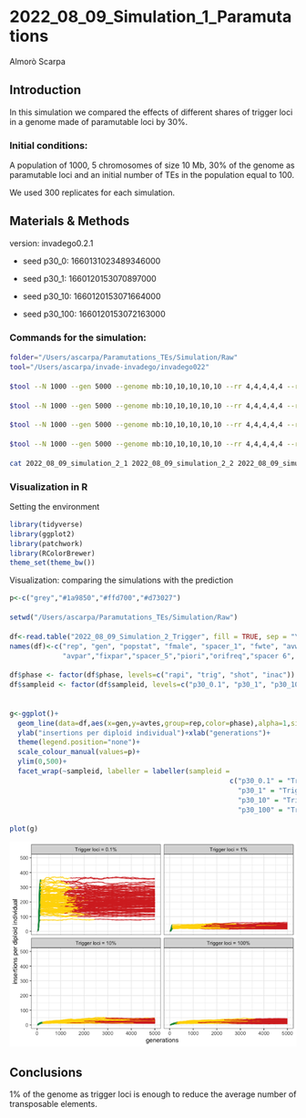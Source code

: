 2022_08_09_Simulation_1\_Paramutations
================
Almorò Scarpa

## Introduction

In this simulation we compared the effects of different shares of
trigger loci in a genome made of paramutable loci by 30%.

### Initial conditions:

A population of 1000, 5 chromosomes of size 10 Mb, 30% of the genome as
paramutable loci and an initial number of TEs in the population equal to
100.

We used 300 replicates for each simulation.

## Materials & Methods

version: invadego0.2.1

-   seed p30_0: 1660131023489346000

-   seed p30_1: 1660120153070897000

-   seed p30_10: 1660120153071664000

-   seed p30_100: 1660120153072163000

### Commands for the simulation:

``` bash
folder="/Users/ascarpa/Paramutations_TEs/Simulation/Raw"
tool="/Users/ascarpa/invade-invadego/invadego022"

$tool --N 1000 --gen 5000 --genome mb:10,10,10,10,10 --rr 4,4,4,4,4 --rep 100 --u 0.1 --basepop 100 --paramutation 10:1,3,5 --trigger 1000:1 --steps 20 --sampleid p30_0.1 > $folder/2022_08_09_simulation_2_1

$tool --N 1000 --gen 5000 --genome mb:10,10,10,10,10 --rr 4,4,4,4,4 --rep 100 --u 0.1 --basepop 100 --paramutation 10:1,3,5 --trigger 100:1 --steps 20 --sampleid p30_1 > $folder/2022_08_09_simulation_2_2

$tool --N 1000 --gen 5000 --genome mb:10,10,10,10,10 --rr 4,4,4,4,4 --rep 100 --u 0.1 --basepop 100 --paramutation 10:1,3,5 --trigger 10:1 --steps 20 --sampleid p30_10 > $folder/2022_08_09_simulation_2_3

$tool --N 1000 --gen 5000 --genome mb:10,10,10,10,10 --rr 4,4,4,4,4 --rep 100 --u 0.1 --basepop 100 --paramutation 10:1,3,5 --trigger 1:0 --steps 20 --sampleid p30_100 > $folder/2022_08_09_simulation_2_4

cat 2022_08_09_simulation_2_1 2022_08_09_simulation_2_2 2022_08_09_simulation_2_3 2022_08_09_simulation_2_4 |grep -v "^Invade"|grep -v "^#" > 2022_08_09_Simulation_2_Trigger
```

### Visualization in R

Setting the environment

``` r
library(tidyverse)
library(ggplot2)
library(patchwork)
library(RColorBrewer)
theme_set(theme_bw())
```

Visualization: comparing the simulations with the prediction

``` r
p<-c("grey","#1a9850","#ffd700","#d73027")

setwd("/Users/ascarpa/Paramutations_TEs/Simulation/Raw")

df<-read.table("2022_08_09_Simulation_2_Trigger", fill = TRUE, sep = "\t")
names(df)<-c("rep", "gen", "popstat", "fmale", "spacer_1", "fwte", "avw", "avtes", "avpopfreq", "fixed","spacer_2","phase","fwpirna","spacer_3","fwcli","avcli","fixcli","spacer_4","fwpar_yespi","fwpar_nopi",
             "avpar","fixpar","spacer_5","piori","orifreq","spacer 6", "sampleid")

df$phase <- factor(df$phase, levels=c("rapi", "trig", "shot", "inac"))
df$sampleid <- factor(df$sampleid, levels=c("p30_0.1", "p30_1", "p30_10","p30_100"))


g<-ggplot()+
  geom_line(data=df,aes(x=gen,y=avtes,group=rep,color=phase),alpha=1,size=0.7)+
  ylab("insertions per diploid individual")+xlab("generations")+
  theme(legend.position="none")+
  scale_colour_manual(values=p)+
  ylim(0,500)+
  facet_wrap(~sampleid, labeller = labeller(sampleid = 
                                                      c("p30_0.1" = "Trigger loci = 0.1%",
                                                        "p30_1" = "Trigger loci = 1%",
                                                        "p30_10" = "Trigger loci = 10%",
                                                        "p30_100" = "Trigger loci = 100%")))

plot(g)
```

![](2022_08_09_Simulation_2_Trigger_files/figure-gfm/unnamed-chunk-3-1.png)<!-- -->

## Conclusions

1% of the genome as trigger loci is enough to reduce the average number
of transposable elements.
